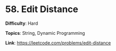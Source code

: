# 58. Edit Distance

**Difficulty**: Hard

**Topics**: String, Dynamic Programming

**Link**: https://leetcode.com/problems/edit-distance
